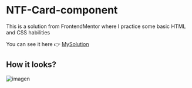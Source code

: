 # NTF-Card-component
This is a solution from FrontendMentor where I practice some basic HTML and CSS habilities

You can see it here 👉 [MySolution](https://dalpb.github.io/NFT-card-component-solution/)

## How it looks?
![imagen](https://github.com/user-attachments/assets/6522c297-c79f-4c21-b873-37764ad5a8fd)
